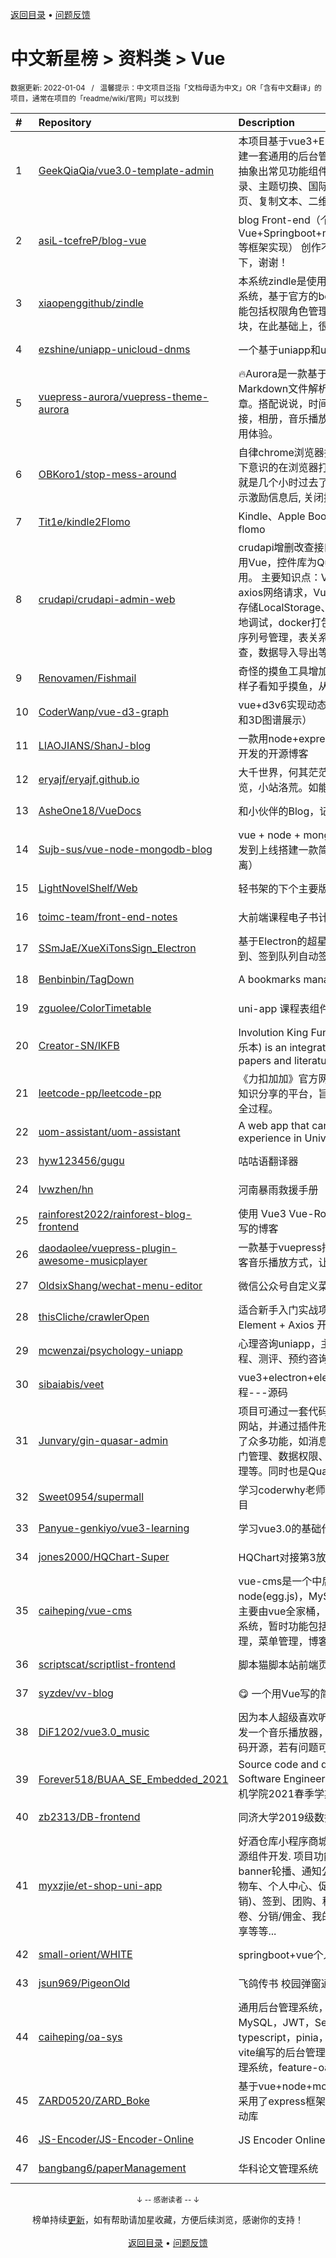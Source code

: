 <a href="https://gitee.com/GrowingGit/GitHub-Chinese-Top-Charts#github中文排行榜">返回目录</a> • <a href="/content/docs/feedback.md">问题反馈</a>

# 中文新星榜 > 资料类 > Vue
<sub>数据更新: 2022-01-04&nbsp;&nbsp;&nbsp;/&nbsp;&nbsp;&nbsp;温馨提示：中文项目泛指「文档母语为中文」OR「含有中文翻译」的项目，通常在项目的「readme/wiki/官网」可以找到</sub>

|#|Repository|Description|Stars|Updated|Created|
|:-|:-|:-|:-|:-|:-|
|1|[GeekQiaQia/vue3.0-template-admin](https://gitee.com/GeekQiaQia/vue3.0-template-admin)|本项目基于vue3+ElementPlus+Typescript+Vite搭建一套通用的后台管理模板；并基于常见业务场景，抽象出常见功能组件；包括动态菜单，菜单权限、登录、主题切换、国际化、个人中心、表单页、列表页、复制文本、二维码分享等等|414|2021-12-31|2021-04-25|
|2|[asiL-tcefreP/blog-vue](https://gitee.com/asiL-tcefreP/blog-vue)|blog Front-end（个人博客前端服务器）（基于Vue+Springboot+mybatisplus+SpringCloud+ELK等框架实现） 创作不易，如果可以，请帮忙star一下，谢谢！|108|2021-06-26|2021-02-11|
|3|[xiaopenggithub/zindle](https://gitee.com/xiaopenggithub/zindle)|本系统zindle是使用go-zero开发的一个完整的全端系统，基于官方的bookstore案例情景开发。后台功能包括权限角色管理、菜单管理等企业系统必备模块，在此基础上，很方便的进行业务开发。|81|2021-06-07|2021-05-24|
|4|[ezshine/uniapp-unicloud-dnms](https://gitee.com/ezshine/uniapp-unicloud-dnms)|一个基于uniapp和unicloud开发的以书会友小程序|77|2022-01-03|2021-08-12|
|5|[vuepress-aurora/vuepress-theme-aurora](https://gitee.com/vuepress-aurora/vuepress-theme-aurora)|🔥Aurora是一款基于Vuepress2的博客主题，将本地Markdown文件解析成静态html页面，作为博客文章。搭配说说，时间轴，文章分类，评论，友情链接，相册，音乐播放器等特色功能，给您不一样的使用体验。|72|2021-12-28|2021-09-04|
|6|[OBKoro1/stop-mess-around](https://gitee.com/OBKoro1/stop-mess-around)|自律chrome浏览器插件：帮助你戒掉上班/学习期间下意识的在浏览器打开知乎等网站的习惯，往往一看就是几个小时过去了，插件会自动检测摸鱼网站, 提示激励信息后, 关闭摸鱼网站。|65|2021-12-23|2021-05-19|
|7|[Tit1e/kindle2Flomo](https://gitee.com/Tit1e/kindle2Flomo)|Kindle、Apple Books、微信读书书摘与笔记导入至 flomo|49|2021-12-19|2021-05-22|
|8|[crudapi/crudapi-admin-web](https://gitee.com/crudapi/crudapi-admin-web)|crudapi增删改查接口零代码后台管理页面，框架采用Vue，控件库为Quasar， 形式为SPA单页面应用。 主要知识点：Vue基本知识，自定义组件，axios网络请求，Vuex状态管理，Router路由，本地存储LocalStorage、Session、Cookie，登录，本地调试，docker打包等。 主要功能：元数据管理，序列号管理，表关系设置，业务数据crud增删改查，数据导入导出等。|49|2021-12-30|2021-03-03|
|9|[Renovamen/Fishmail](https://gitee.com/Renovamen/Fishmail)|奇怪的摸鱼工具增加了：装作在 Gmail 上查邮件的样子看知乎摸鱼，从而降低我上班摸鱼时的不安全感|46|2021-09-27|2021-01-09|
|10|[CoderWanp/vue-d3-graph](https://gitee.com/CoderWanp/vue-d3-graph)|vue+d3v6实现动态知识图谱可视化展示（包含2D和3D图谱展示）|42|2021-07-27|2021-04-07|
|11|[LIAOJIANS/ShanJ-blog](https://gitee.com/LIAOJIANS/ShanJ-blog)|一款用node+express+MongoDB Vue+elementUI 开发的开源博客|34|2021-10-26|2021-03-11|
|12|[eryajf/eryajf.github.io](https://gitee.com/eryajf/eryajf.github.io)|大千世界，何其茫茫。谨此笔记，记录过往。凭君阅览，小站洛荒。如能收益，莫大奢望|32|2022-01-03|2021-05-24|
|13|[AsheOne18/VueDocs](https://gitee.com/AsheOne18/VueDocs)|和小伙伴的Blog，记录一些学习|31|2022-01-01|2021-10-11|
|14|[Sujb-sus/vue-node-mongodb-blog](https://gitee.com/Sujb-sus/vue-node-mongodb-blog)|vue + node + mongodb + webpack5 + koa2 从开发到上线搭建一款简约的个人博客系统（前后端分离）|30|2021-12-22|2021-08-31|
|15|[LightNovelShelf/Web](https://gitee.com/LightNovelShelf/Web)|轻书架的下个主要版本|30|2022-01-03|2021-08-22|
|16|[toimc-team/front-end-notes](https://gitee.com/toimc-team/front-end-notes)|大前端课程电子书计划，前端知识总结 + 分享|26|2021-07-08|2021-04-16|
|17|[SSmJaE/XueXiTonsSign_Electron](https://gitee.com/SSmJaE/XueXiTonsSign_Electron)|基于Electron的超星学习通签到小工具，支持手动签到、签到队列自动签到|24|2021-11-02|2021-04-19|
|18|[Benbinbin/TagDown](https://gitee.com/Benbinbin/TagDown)|A bookmarks manager Chrome extension.|24|2021-10-24|2021-01-12|
|19|[zguolee/ColorTimetable](https://gitee.com/zguolee/ColorTimetable)|uni-app 课程表组件，微信小程序、QQ 小程序|22|2021-11-09|2021-04-18|
|20|[Creator-SN/IKFB](https://gitee.com/Creator-SN/IKFB)|Involution King Fun Book (IKFB, Chinese: 卷王快乐本) is an integrated management system for papers and literature. Powered by Electron.|19|2021-12-08|2021-09-20|
|21|[leetcode-pp/leetcode-pp](https://gitee.com/leetcode-pp/leetcode-pp)|《力扣加加》官方网站，力扣加加是一个专注于算法知识分享的平台，旨在通过通俗易懂的语言还原解题全过程。|19|2021-12-31|2021-02-23|
|22|[uom-assistant/uom-assistant](https://gitee.com/uom-assistant/uom-assistant)|A web app that can improve your study experience in University of Manchester|16|2021-12-07|2021-02-18|
|23|[hyw123456/gugu](https://gitee.com/hyw123456/gugu)|咕咕语翻译器|15|2021-12-15|2021-12-15|
|24|[lvwzhen/hn](https://gitee.com/lvwzhen/hn)|河南暴雨救援手册|14|2021-07-23|2021-07-21|
|25|[rainforest2022/rainforest-blog-frontend](https://gitee.com/rainforest2022/rainforest-blog-frontend)|使用 Vue3 Vue-Router Vuex 和 Element Plus 编写的博客|13|2021-10-12|2021-03-30|
|26|[daodaolee/vuepress-plugin-awesome-musicplayer](https://gitee.com/daodaolee/vuepress-plugin-awesome-musicplayer)|一款基于vuepress插件的音乐播放器，打破以往博客音乐播放方式，让用户有更佳的沉浸式体验！|12|2021-12-29|2021-12-23|
|27|[OldsixShang/wechat-menu-editor](https://gitee.com/OldsixShang/wechat-menu-editor)|微信公众号自定义菜单编辑组建|11|2021-09-07|2021-08-30|
|28|[thisCliche/crawlerOpen](https://gitee.com/thisCliche/crawlerOpen)|适合新手入门实战项目，Vue 2.x + Vue-Router + Element + Axios 开发的简单后台管理系统|11|2021-06-08|2021-04-20|
|29|[mcwenzai/psychology-uniapp](https://gitee.com/mcwenzai/psychology-uniapp)|心理咨询uniapp，主要包括咨询、视频/音频图文课程、测评、预约咨询师、IM通讯等功能|10|2021-07-23|2021-07-23|
|30|[sibaiabis/veet](https://gitee.com/sibaiabis/veet)|vue3+electron+element-plus+ts手把手搭建教程---源码|10|2021-12-26|2021-04-21|
|31|[Junvary/gin-quasar-admin](https://gitee.com/Junvary/gin-quasar-admin)|项目可通过一套代码快速简单的配置出不同的个性化网站，并通过插件形式开发个性化逻辑。实现和集成了众多功能，如消息管理、用户管理、角色管理、部门管理、数据权限、websocket、聊天室、字典管理等。同时也是Quasar和Go的入门和学习佳品。|9|2021-12-30|2021-10-25|
|32|[Sweet0954/supermall](https://gitee.com/Sweet0954/supermall)|学习coderwhy老师的vue课程,里面的vue移动端项目|9|2021-10-10|2021-09-25|
|33|[Panyue-genkiyo/vue3-learning](https://gitee.com/Panyue-genkiyo/vue3-learning)|学习vue3.0的基础代码|8|2021-10-14|2021-10-12|
|34|[jones2000/HQChart-Super](https://gitee.com/jones2000/HQChart-Super)|HQChart对接第3放数据教程.|8|2021-11-17|2021-10-11|
|35|[caiheping/vue-cms](https://gitee.com/caiheping/vue-cms)|vue-cms是一个中后台系统，后端主要由node(egg.js)，MySQL，JWT，Sequelize，前端主要由vue全家桶，elementUI编写的通用后台管理系统，暂时功能包括用户鉴权，用户管理，角色管理，菜单管理，博客管理等等。|8|2021-09-27|2021-01-08|
|36|[scriptscat/scriptlist-frontend](https://gitee.com/scriptscat/scriptlist-frontend)|脚本猫脚本站前端页面，与世界分享你的脚本|7|2022-01-02|2021-06-06|
|37|[syzdev/vv-blog](https://gitee.com/syzdev/vv-blog)|😋 一个用Vue写的简单博客|7|2021-11-10|2021-02-28|
|38|[DiF1202/vue3.0_music](https://gitee.com/DiF1202/vue3.0_music)|因为本人超级喜欢听音乐，尤其喜欢网易云，所想开发一个音乐播放器，仅学习使用无任何商业用处，代码开源，若有问题可以多多交流。|6|2021-10-14|2021-09-15|
|39|[Forever518/BUAA_SE_Embedded_2021](https://gitee.com/Forever518/BUAA_SE_Embedded_2021)|Source code and documents for course BUAA Software Engineering Embedded 2021. 北航计算机学院2021春季学期嵌入式软件工程代码与文档.|6|2021-07-20|2021-07-19|
|40|[zb2313/DB-frontend](https://gitee.com/zb2313/DB-frontend)|同济大学2019级数据库课程设计项目|6|2021-09-11|2021-06-04|
|41|[myxzjie/et-shop-uni-app](https://gitee.com/myxzjie/et-shop-uni-app)|好酒仓库小程序商城，基于uni-app、colorUi等开源组件开发.  项目功能：自定义TabBar与顶部、banner轮播、通知公告、酒品分类、发现/文章、购物车、个人中心、促销功能(新品，推荐，热销、促销)、签到、团购、秒杀、砍价、收藏、积分、优惠卷、分销/佣金、我的余额、推广二维码、小程序分享等等...|6|2021-12-08|2021-05-27|
|42|[small-orient/WHITE](https://gitee.com/small-orient/WHITE)|springboot+vue个人博客|6|2021-06-16|2021-03-21|
|43|[jsun969/PigeonOld](https://gitee.com/jsun969/PigeonOld)|飞鸽传书 校园弹窗通知应用|6|2021-10-09|2021-03-08|
|44|[caiheping/oa-sys](https://gitee.com/caiheping/oa-sys)|通用后台管理系统，后端主要由node(egg.js)，MySQL，JWT，Sequelize，前端主要由vue3.0，typescript，pinia，ant-design-vue，windicss，vite编写的后台管理系统，master分支是通用后台管理系统，feature-oa是员工管理系统|5|2021-12-08|2021-10-19|
|45|[ZARD0520/ZARD_Boke](https://gitee.com/ZARD0520/ZARD_Boke)|基于vue+node+mongodb的个人博客小站，node采用了express框架，mongodb用了mongoose驱动库|5|2021-08-25|2021-08-24|
|46|[JS-Encoder/JS-Encoder-Online](https://gitee.com/JS-Encoder/JS-Encoder-Online)|JS Encoder Online 在线编辑代码分享平台前端部分|5|2021-11-24|2021-08-16|
|47|[bangbang6/paperManagement](https://gitee.com/bangbang6/paperManagement)|华科论文管理系统|5|2021-07-24|2021-03-01|

<div align="center">
    <p><sub>↓ -- 感谢读者 -- ↓</sub></p>
    榜单持续<a href="/content/docs/milestone.md">更新</a>，如有帮助请加星收藏，方便后续浏览，感谢你的支持！
</div>

<br/>

<div align="center"><a href="https://gitee.com/GrowingGit/GitHub-Chinese-Top-Charts#github中文排行榜">返回目录</a> • <a href="/content/docs/feedback.md">问题反馈</a></div>
